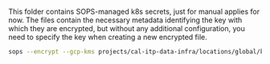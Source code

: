 This folder contains SOPS-managed k8s secrets, just for manual
applies for now. The files contain the necessary metadata identifying the key
with which they are encrypted, but without any additional configuration,
you need to specify the key when creating a new encrypted file.

```bash
sops --encrypt --gcp-kms projects/cal-itp-data-infra/locations/global/keyRings/sops/cryptoKeys/sops-key secret.yaml > sops/encrypted_secret.yaml
```
